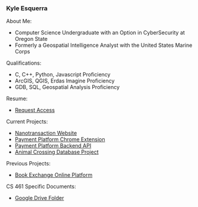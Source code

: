 ### Kyle Esquerra

About Me:
 - Computer Science Undergraduate with an Option in CyberSecurity at Oregon State
 - Formerly a Geospatial Intelligence Analyst with the United States Marine Corps
 
Qualifications:
 - C, C++, Python, Javascript Proficiency
 - ArcGIS, QGIS, Erdas Imagine Proficiency
 - GDB, SQL, Geospatial Analysis Proficiency

Resume:
 - [Request Access](https://docs.google.com/document/d/1MBtDMOfuDyvKeVhVQmRPdVEYf_Erqa7J0FCX56Wa9w4/edit?usp=sharing)
  
 Current Projects:
 - [Nanotransaction Website](https://github.com/ZephyrNanotransaction/Nanotransaction_Website)
 - [Payment Platform Chrome Extension](https://gitlab.com/zephyr-payments/web-extension)
 - [Payment Platform Backend API](https://gitlab.com/zephyr-payments/api)
 - [Animal Crossing Database Project](https://github.com/kesquerra/cs340_acnh)
  
 Previous Projects:
 - [Book Exchange Online Platform](https://github.com/bookswap361/bookSwap)
 
 CS 461 Specific Documents:
 - [Google Drive Folder](https://drive.google.com/drive/u/1/folders/1_j3YvHD1j3w2MQ52pxiJdma0uA4GMcIF)
  
 

